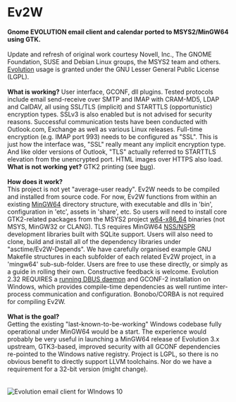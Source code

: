 # Ev2W
<strong>Gnome EVOLUTION email client and calendar ported to MSYS2/MinGW64 using GTK.</strong><br><br>
Update and refresh of original work courtesy Novell, Inc., The GNOME Foundation, SUSE and Debian Linux groups, the MSYS2 team and others. <a href="https://en.wikipedia.org/wiki/GNOME_Evolution" target="_blank">Evolution</a> usage is granted under the GNU Lesser General Public License (LGPL). <br><br>
<strong>What is working?</strong> User interface, GCONF, dll plugins. Tested protocols include email send-receive over SMTP and IMAP with CRAM-MD5, LDAP and CalDAV, all using SSL/TLS (implicit) and STARTTLS (opportunistic) encryption types. SSLv3 is also enabled but is not advised for security reasons. Successful communication tests have been conducted with Outlook.com, Exchange as well as various Linux releases. Full-time encryption (e.g. IMAP port 993) needs to be configured as "SSL". This is just how the interface was, "SSL" really meant any implicit encryption type. And like older versions of Outlook, "TLS" actually referred to STARTTLS elevation from the unencrypted port. HTML images over HTTPS also load.<br>
<strong>What is not working yet?</strong> GTK2 printing (see <a href="https://github.com/msys2/MINGW-packages/issues/14787">bug</a>).<br><br>
<strong>How does it work?</strong><br>This project is not yet "average-user ready". Ev2W needs to be compiled and installed from source code. For now, Ev2W functions from within an existing <a href="https://stackoverflow.com/questions/30069830/how-can-i-install-mingw-w64-and-msys2">MinGW64</a> directory structure, with executable and dlls in 'bin', configuration in 'etc', assets in 'share', etc. So users will need to install core GTK2-related packages from the MSYS2 project <a href="https://packages.msys2.org/package/?repo=mingw64">w64-x86_64</a> binaries (not MSYS, MinGW32 or CLANG). TLS requires MinGW64 <a href="https://n-2.org/">NSS/NSPR</a> development libraries built with SQLite support. Users will also need to clone, build and install all of the dependency libraries under "asctime/Ev2W-Depends". We have carefully organised example GNU Makefile structures in each subfolder of each related Ev2W project, in a 'mingw64' sub-sub-folder. Users are free to use these directly, or simply as a guide in rolling their own. Constructive feedback is welcome. Evolution 2.32 REQUIRES a <a href="//github.com/asctime/Ev2W-Depends">running DBUS daemon</a> and GCONF-2 installation on Windows, which provides compile-time dependencies as well runtime inter-process communication and configuration. Bonobo/CORBA is not required for compiling Ev2W.<br><br>
<strong>What is the goal?</strong><br>Getting the existing "last-known-to-be-working" Windows codebase fully operational under MinGW64 would be a start. The experience would probably be very useful in launching a MinGW64 release of Evolution 3.x upstream, GTK3-based, improved security with all GCONF dependencies re-pointed to the Windows native registry. Project is LGPL, so there is no obvious benefit to directly support LLVM toolchains. Nor do we have a requirement for a 32-bit version (might change).
<br><br><br>
![Evolution email client for WIndows 10](https://user-images.githubusercontent.com/41893923/213171323-8d0b8c3c-e5af-405a-a05e-b67ab8565024.png)
